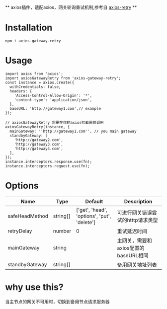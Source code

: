 ** axios插件，适配axios，网关轮询重试机制,参考自 [axios-retry](https://www.npmjs.com/package/axios-retry)  **


# Installation
```
npm i axios-gateway-retry
```

# Usage
```
import axios from 'axios';
import axiosGatewayRetry from 'axios-gateway-retry';
const instance = axios.create({
  withCredentials: false,
  headers: {
    'Access-Control-Allow-Origin': '*',
    'content-type': 'application/json',
  },
  baseURL: 'http://gateway1.com',// example
});

// axiosGatewayRetry 需要在你的axios拦截器前调用
axiosGatewayRetry(instance, {
  mainGateway: ''http://gateway1.com'', // you main gateway
  standbyGateway: [
    'http://gateway2.com',
    'http://gateway3.com',
    'http://gateway4.com',
  ],
});
instance.interceptors.response.use(fn);
instance.interceptors.request.use(fn);
```
# Options
| Name           | Type     | Default                                    |  Description |
| -----------    | -------- |  ---------------------------------------   | -----------  |
| safeHeadMethod | string[] | ['get', 'head', 'options', 'put', 'delete']| 可进行网关错误尝试的htttp请求类型    | 
| retryDelay     | number   |  0                                         |   重试延迟时间                      |
| mainGateway    | string   |                                            | 主网关，需要和axios配置的baseURL相同 |
| standbyGateway | string[] |                                            | 备用网关地址列表                    |

# why use this?
当主节点的网关不可用时，切换到备用节点请求服务器
